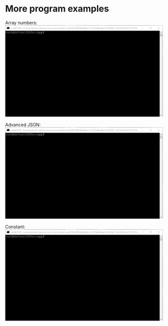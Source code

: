 # More program examples

Array numbers:
<img src="/docs/demo-array-numbers.gif" alt="demo-array-numbers">

Advanced JSON:
<img src="/docs/demo-advanced-json.gif" alt="demo-advanced-json">

Constant:
<img src="/docs/demo-constant.gif" alt="demo-constant">